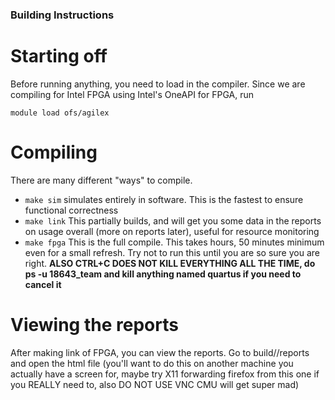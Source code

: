 ### Building Instructions

# Starting off
Before running anything, you need to load in the compiler. Since we are compiling for Intel FPGA using Intel's OneAPI for FPGA, run

`module load ofs/agilex`

# Compiling
There are many different "ways" to compile.
* `make sim` simulates entirely in software. This is the fastest to ensure functional correctness
* `make link` This partially builds, and will get you some data in the reports on usage overall (more on reports later), useful for resource monitoring
* `make fpga` This is the full compile. This takes hours, 50 minutes minimum even for a small refresh. Try not to run this until you are so sure you are right. **ALSO CTRL+C DOES NOT KILL EVERYTHING ALL THE TIME, do ps -u 18643_team and kill anything named quartus if you need to cancel it**

# Viewing the reports
After making link of FPGA, you can view the reports. Go to build/<buildname>/reports and open the html file (you'll want to do this on another machine you actually have a screen for, maybe try X11 forwarding firefox from this one if you REALLY need to, also DO NOT USE VNC CMU will get super mad) 